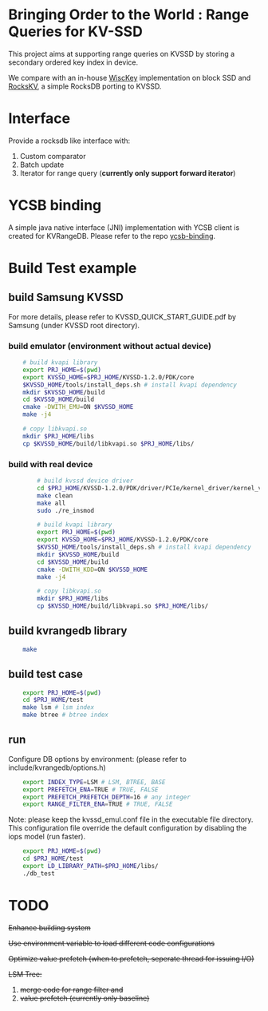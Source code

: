 # Bringing Order to the World : Range Queries for KV-SSD

This project aims at supporting range queries on KVSSD by storing a secondary ordered key index in device.

We compare with an in-house [WiscKey][wisckey repo] implementation on block SSD and [RocksKV][rockskv repo], a simple RocksDB porting to KVSSD.

# Interface

Provide a rocksdb like interface with:
1. Custom comparator
2. Batch update
3. Iterator for range query (**currently only support forward iterator**)

# YCSB binding

A simple java native interface (JNI) implementation with YCSB client is created for KVRangeDB. Please refer to the repo [ycsb-binding][ycsb-binding repo].

# Build Test example

## build Samsung KVSSD

For more details, please refer to KVSSD_QUICK_START_GUIDE.pdf by Samsung (under KVSSD root directory).

### build emulator (environment without actual device)

```bash
	# build kvapi library
	export PRJ_HOME=$(pwd)
	export KVSSD_HOME=$PRJ_HOME/KVSSD-1.2.0/PDK/core
	$KVSSD_HOME/tools/install_deps.sh # install kvapi dependency
	mkdir $KVSSD_HOME/build
	cd $KVSSD_HOME/build
	cmake -DWITH_EMU=ON $KVSSD_HOME
	make -j4

	# copy libkvapi.so
	mkdir $PRJ_HOME/libs
	cp $KVSSD_HOME/build/libkvapi.so $PRJ_HOME/libs/
```

### build with real device

```bash
        # build kvssd device driver
        cd $PRJ_HOME/KVSSD-1.2.0/PDK/driver/PCIe/kernel_driver/kernel_v<version>/
        make clean
        make all
        sudo ./re_insmod

        # build kvapi library
        export PRJ_HOME=$(pwd)
        export KVSSD_HOME=$PRJ_HOME/KVSSD-1.2.0/PDK/core
        $KVSSD_HOME/tools/install_deps.sh # install kvapi dependency
        mkdir $KVSSD_HOME/build
        cd $KVSSD_HOME/build
        cmake -DWITH_KDD=ON $KVSSD_HOME
        make -j4

        # copy libkvapi.so
        mkdir $PRJ_HOME/libs
        cp $KVSSD_HOME/build/libkvapi.so $PRJ_HOME/libs/
```

## build kvrangedb library

```bash
	make
```

## build test case

```bash
	export PRJ_HOME=$(pwd)
	cd $PRJ_HOME/test
	make lsm # lsm index
	make btree # btree index
```

## run

Configure DB options by environment: (please refer to include/kvrangedb/options.h)
```bash
	export INDEX_TYPE=LSM # LSM, BTREE, BASE
	export PREFETCH_ENA=TRUE # TRUE, FALSE
	export PREFETCH_PREFETCH_DEPTH=16 # any integer
	export RANGE_FILTER_ENA=TRUE # TRUE, FALSE
```

Note: please keep the kvssd_emul.conf file in the executable file directory. This configuration file override the default configuration by disabling the iops model (run faster).

```bash
	export PRJ_HOME=$(pwd)
	cd $PRJ_HOME/test
	export LD_LIBRARY_PATH=$PRJ_HOME/libs/
	./db_test
```

# TODO

<del>Enhance building system</del>

<del>Use environment variable to load different code configurations</del>

<del>Optimize value prefetch (when to prefetch, seperate thread for issuing I/O)</del>

<del>LSM Tree:</del>
1. <del>merge code for range filter and</del>
2. <del>value prefetch (currently only baseline)</del>



[wisckey repo]:https://github.com/celery1124/wisckey
[rockskv repo]:https://github.com/celery1124/rockskv
[ycsb-binding repo]:https://github.com/celery1124/ycsb-bindings